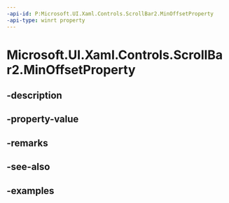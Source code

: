 ```yaml
---
-api-id: P:Microsoft.UI.Xaml.Controls.ScrollBar2.MinOffsetProperty
-api-type: winrt property
---
```


<!-- Property syntax.
public DependencyProperty MinOffsetProperty { get; }
-->

# Microsoft.UI.Xaml.Controls.ScrollBar2.MinOffsetProperty

## -description

## -property-value

## -remarks

## -see-also

## -examples

